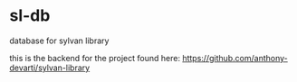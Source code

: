 # sl-db
database for sylvan library


this is the backend for the project found here: https://github.com/anthony-devarti/sylvan-library
